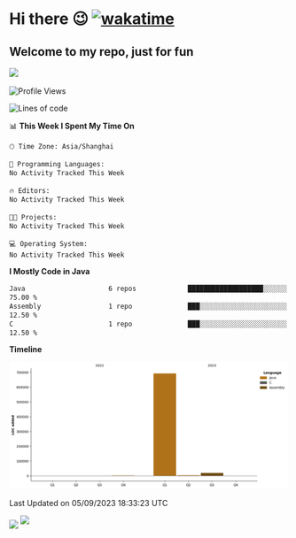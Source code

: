 # Hi there 😉 [![wakatime](https://wakatime.com/badge/user/b06f1799-d59e-4d93-be43-644d6ec7f0fc.svg)](https://wakatime.com/@b06f1799-d59e-4d93-be43-644d6ec7f0fc)
## Welcome to my repo, just for fun
![](https://github-readme-stats.vercel.app/api/wakatime?username=蓝海&api_domain=wakapi.dev&bg_color=1A202C&title_color=2F855A&icon_color=2F855A&text_color=ffffff&custom_title=Wakapi%20Week%20Stats&layout=compact)
<!--START_SECTION:waka-->
![Profile Views](http://img.shields.io/badge/Profile%20Views-8-blue)

![Lines of code](https://img.shields.io/badge/From%20Hello%20World%20I%27ve%20Written-715.5%20thousand%20lines%20of%20code-blue)

📊 **This Week I Spent My Time On** 

```text
🕑︎ Time Zone: Asia/Shanghai

💬 Programming Languages: 
No Activity Tracked This Week

🔥 Editors: 
No Activity Tracked This Week

🐱‍💻 Projects: 
No Activity Tracked This Week

💻 Operating System: 
No Activity Tracked This Week
```

**I Mostly Code in Java** 

```text
Java                     6 repos             ███████████████████░░░░░░   75.00 % 
Assembly                 1 repo              ███░░░░░░░░░░░░░░░░░░░░░░   12.50 % 
C                        1 repo              ███░░░░░░░░░░░░░░░░░░░░░░   12.50 % 
```



**Timeline**

![Lines of Code chart](https://raw.githubusercontent.com/EnzoGuang/EnzoGuang/master/assets/bar_graph.png)


 Last Updated on 05/09/2023 18:33:23 UTC
<!--END_SECTION:waka--><img align="middle" src="https://github-readme-stats.vercel.app/api?username=EnzoGuang">
<img aligh="center" src="https://github-readme-stats.vercel.app/api/top-langs/?username=EnzoGuang&layout=compact">

